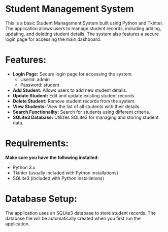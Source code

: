 # Student Management System
This is a basic Student Management System built using Python and Tkinter. The application allows users to manage student records, including adding, updating,
and deleting student details. The system also features a secure login page for accessing the main dashboard.


# Features:
- <b> Login Page:</b> Secure login page for accessing the system.
  - UserId: admin
  - Password: student
- <b> Add Student:</b> Allows users to add new student details.
- <b> Update Student:</b> Edit and update existing student records.
- <b> Delete Student:</b> Remove student records from the system.
- <b> View Students:</b> View the list of all students with their details.
- <b> Search Functionality:</b> Search for students using different criteria.
- <b> SQLite3 Database:</b> Utilizes SQLite3 for managing and storing student data.
# Requirements:
<b> Make sure you have the following installed: </b>

- Python 3.x <br>
- Tkinter (usually included with Python installations)
- SQLite3 (included with Python installations)
# Database Setup:
The application uses an SQLite3 database to store student records. The database file will be automatically created when you first run the application.

